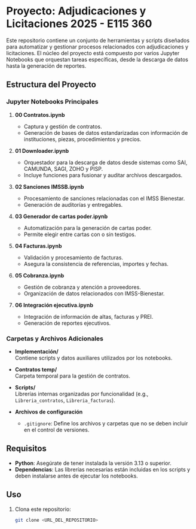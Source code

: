 # Proyecto: Adjudicaciones y Licitaciones 2025 - E115 360

Este repositorio contiene un conjunto de herramientas y scripts diseñados para automatizar y gestionar procesos relacionados con adjudicaciones y licitaciones. El núcleo del proyecto está compuesto por varios Jupyter Notebooks que orquestan tareas específicas, desde la descarga de datos hasta la generación de reportes.

## Estructura del Proyecto

### Jupyter Notebooks Principales

1. **00 Contratos.ipynb**  
   - Captura y gestión de contratos.
   - Generación de bases de datos estandarizadas con información de instituciones, piezas, procedimientos y precios.

2. **01 Downloader.ipynb**  
   - Orquestador para la descarga de datos desde sistemas como SAI, CAMUNDA, SAGI, ZOHO y PISP.
   - Incluye funciones para fusionar y auditar archivos descargados.

3. **02 Sanciones IMSSB.ipynb**  
   - Procesamiento de sanciones relacionadas con el IMSS Bienestar.
   - Generación de auditorías y entregables.

4. **03 Generador de cartas poder.ipynb**  
   - Automatización para la generación de cartas poder.
   - Permite elegir entre cartas con o sin testigos.

5. **04 Facturas.ipynb**  
   - Validación y procesamiento de facturas.
   - Asegura la consistencia de referencias, importes y fechas.

6. **05 Cobranza.ipynb**  
   - Gestión de cobranza y atención a proveedores.
   - Organización de datos relacionados con IMSS-Bienestar.

7. **06 Integración ejecutiva.ipynb**  
   - Integración de información de altas, facturas y PREI.
   - Generación de reportes ejecutivos.

### Carpetas y Archivos Adicionales

- **Implementación/**  
  Contiene scripts y datos auxiliares utilizados por los notebooks.

- **Contratos temp/**  
  Carpeta temporal para la gestión de contratos.

- **Scripts/**  
  Librerías internas organizadas por funcionalidad (e.g., `Libreria_contratos`, `Libreria_facturas`).

- **Archivos de configuración**  
  - `.gitignore`: Define los archivos y carpetas que no se deben incluir en el control de versiones.

## Requisitos

- **Python**: Asegúrate de tener instalada la versión 3.13 o superior.
- **Dependencias**: Las librerías necesarias están incluidas en los scripts y deben instalarse antes de ejecutar los notebooks.

## Uso

1. Clona este repositorio:
   ```bash
   git clone <URL_DEL_REPOSITORIO>